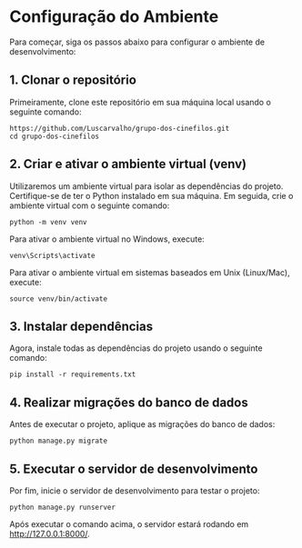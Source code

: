# Configuração do Ambiente

Para começar, siga os passos abaixo para configurar o ambiente de desenvolvimento:

## 1. Clonar o repositório

Primeiramente, clone este repositório em sua máquina local usando o seguinte comando:

```shell
https://github.com/Luscarvalho/grupo-dos-cinefilos.git
cd grupo-dos-cinefilos
```

## 2. Criar e ativar o ambiente virtual (venv)

Utilizaremos um ambiente virtual para isolar as dependências do projeto. Certifique-se de ter o Python instalado em sua máquina. Em seguida, crie o ambiente virtual com o seguinte comando:

```shell
python -m venv venv
```

Para ativar o ambiente virtual no Windows, execute:

```shell
venv\Scripts\activate
```

Para ativar o ambiente virtual em sistemas baseados em Unix (Linux/Mac), execute:

```shell
source venv/bin/activate
```

## 3. Instalar dependências

Agora, instale todas as dependências do projeto usando o seguinte comando:

```shell
pip install -r requirements.txt
```

## 4. Realizar migrações do banco de dados

Antes de executar o projeto, aplique as migrações do banco de dados:

```shell
python manage.py migrate
```

## 5. Executar o servidor de desenvolvimento

Por fim, inicie o servidor de desenvolvimento para testar o projeto:

```shell
python manage.py runserver
```

Após executar o comando acima, o servidor estará rodando em <http://127.0.0.1:8000/>.
